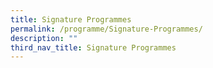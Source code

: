 ```yaml
---
title: Signature Programmes
permalink: /programme/Signature-Programmes/
description: ""
third_nav_title: Signature Programmes
---
```

